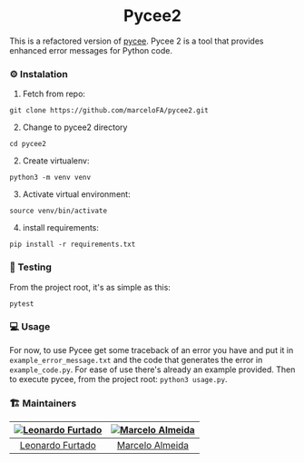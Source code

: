 <h1 align="center">Pycee2</h1>

</p>

This is a refactored version of [pycee](https://github.com/EmillieT/Pycee).
Pycee 2 is a tool that provides enhanced error messages for Python code.


### :gear: Instalation

1) Fetch from repo:
  ```console
  git clone https://github.com/marceloFA/pycee2.git
  ```
2) Change to pycee2 directory
  ```console
  cd pycee2
  ```
2) Create virtualenv:
  ```console
  python3 -m venv venv
  ```
3) Activate virtual environment:
  ```console
  source venv/bin/activate
  ```
4) install requirements:
  ```console
  pip install -r requirements.txt
  ```

### :test_tube: Testing
From the project root, it's as simple as this:
```console
pytest
```

### :computer: Usage
For now, to use Pycee get some traceback of an error you have and put it in ``example_error_message.txt``
and the code that generates the error in ``example_code.py``.
For ease of use there's already an example provided.
Then to execute pycee, from the project root: ``python3 usage.py``.

### :building_construction: Maintainers

| [![Leonardo Furtado](https://github.com/LeonardoFurtado.png?size=100)](https://twitter.com/furtleo) | [![Marcelo Almeida](https://github.com/marceloFA.png?size=100)]() |
| :-----------------------------------------------------------------------------------------------: | :-----------------------------------------------------------------------------------------------: |
|          [Leonardo Furtado](https://github.com/LeonardoFurtado)                                           |          [Marcelo Almeida](https://github.com/marceloFA)      
